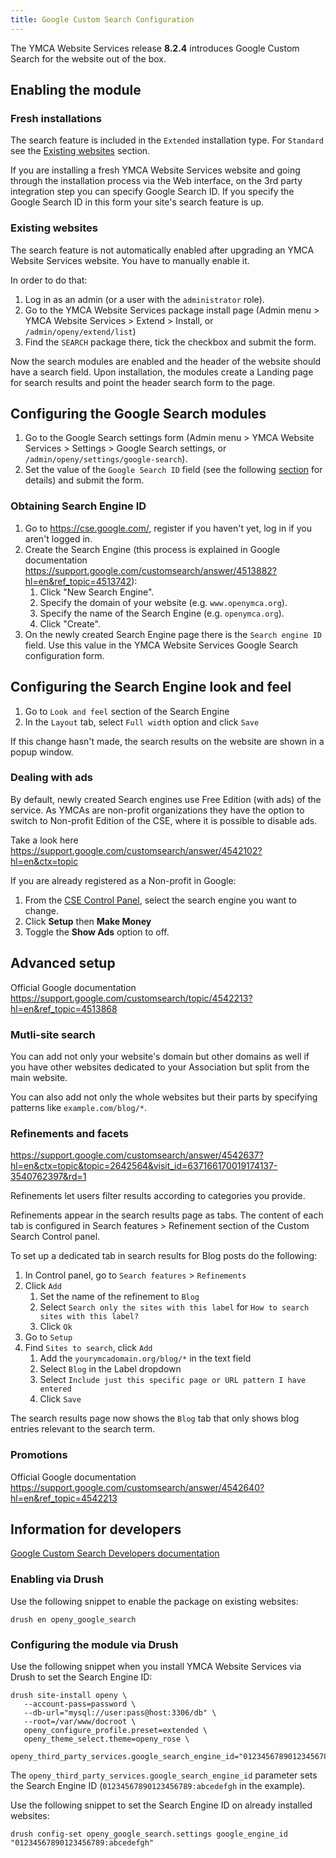 ```yaml
---
title: Google Custom Search Configuration
---
```


The YMCA Website Services release **8.2.4** introduces Google Custom Search for the website out of the box.

## Enabling the module

### Fresh installations

The search feature is included in the `Extended` installation type.
For `Standard` see the <a href="#existing-websites">Existing websites</a> section.

If you are installing a fresh YMCA Website Services website and going through the installation process via the Web interface, on the 3rd party integration step you can specify Google Search ID. If you specify the Google Search ID in this form your site's search feature is up.

### Existing websites

The search feature is not automatically enabled after upgrading an YMCA Website Services website. You have to manually enable it.

In order to do that:

1. Log in as an admin (or a user with the `administrator` role).
1. Go to the YMCA Website Services package install page (Admin menu > YMCA Website Services > Extend > Install, or `/admin/openy/extend/list`)
1. Find the `SEARCH` package there, tick the checkbox and submit the form.

Now the search modules are enabled and the header of the website should have a search field.
Upon installation, the modules create a Landing page for search results and point the header search form to the page.

## Configuring the Google Search modules

1. Go to the Google Search settings form (Admin menu > YMCA Website Services > Settings > Google Search settings, or `/admin/openy/settings/google-search`).
1. Set the value of the `Google Search ID` field (see the following <a href="#obtaining-search-engine-id">section</a> for details) and submit the form.

### Obtaining Search Engine ID

1. Go to https://cse.google.com/, register if you haven't yet, log in if you aren't logged in.
1. Create the Search Engine (this process is explained in Google documentation https://support.google.com/customsearch/answer/4513882?hl=en&ref_topic=4513742):
   1. Click "New Search Engine".
   1. Specify the domain of your website (e.g. `www.openymca.org`).
   1. Specify the name of the Search Engine (e.g. `openymca.org`).
   1. Click "Create".
1. On the newly created Search Engine page there is the `Search engine ID` field. Use this value in the YMCA Website Services Google Search configuration form.

## Configuring the Search Engine look and feel

1. Go to `Look and feel` section of the Search Engine
1. In the `Layout` tab, select `Full width` option and click `Save`

If this change hasn't made, the search results on the website are shown in a popup window.

### Dealing with ads

By default, newly created Search engines use Free Edition (with ads) of the service. As YMCAs are non-profit organizations they have the option to switch to Non-profit Edition of the CSE, where it is possible to disable ads.

Take a look here https://support.google.com/customsearch/answer/4542102?hl=en&ctx=topic

If you are already registered as a Non-profit in Google:
1. From the [CSE Control Panel](https://cse.google.com), select the search engine you want to change.
1. Click **Setup** then **Make Money**
1. Toggle the **Show Ads** option to off.

## Advanced setup

Official Google documentation https://support.google.com/customsearch/topic/4542213?hl=en&ref_topic=4513868

### Mutli-site search

You can add not only your website's domain but other domains as well if you have other websites dedicated to your Association but split from the main website.

You can also add not only the whole websites but their parts by specifying patterns like `example.com/blog/*`.

### Refinements and facets

https://support.google.com/customsearch/answer/4542637?hl=en&ctx=topic&topic=2642564&visit_id=637166170019174137-3540762397&rd=1

Refinements let users filter results according to categories you provide.

Refinements appear in the search results page as tabs. The content of each tab is configured in Search features > Refinement section of the Custom Search Control panel.

To set up a dedicated tab in search results for Blog posts do the following:

1. In Control panel, go to `Search features` > `Refinements`
1. Click `Add`
   1. Set the name of the refinement to `Blog`
   1. Select `Search only the sites with this label` for `How to search sites with this label?`
   1. Click `Ok`
1. Go to `Setup`
1. Find `Sites to search`, click `Add`
   1. Add the `yourymcadomain.org/blog/*` in the text field
   1. Select `Blog` in the Label dropdown
   1. Select `Include just this specific page or URL pattern I have entered`
   1. Click `Save`

The search results page now shows the `Blog` tab that only shows blog entries relevant to the search term.

### Promotions

Official Google documentation https://support.google.com/customsearch/answer/4542640?hl=en&ref_topic=4542213

## Information for developers

[Google Custom Search Developers documentation ](https://developers.google.com/custom-search/docs/overview)

### Enabling via Drush

Use the following snippet to enable the package on existing websites:
```
drush en openy_google_search
```

### Configuring the module via Drush

Use the following snippet when you install YMCA Website Services via Drush to set the Search Engine ID:
```
drush site-install openy \
   --account-pass=password \
   --db-url="mysql://user:pass@host:3306/db" \
   --root=/var/www/docroot \
   openy_configure_profile.preset=extended \
   openy_theme_select.theme=openy_rose \
   openy_third_party_services.google_search_engine_id="01234567890123456789:abcedefgh"
```

The `openy_third_party_services.google_search_engine_id` parameter sets the Search Engine ID (`01234567890123456789:abcedefgh` in the example).

Use the following snippet to set the Search Engine ID on already installed websites:

```
drush config-set openy_google_search.settings google_engine_id "01234567890123456789:abcedefgh"
```
